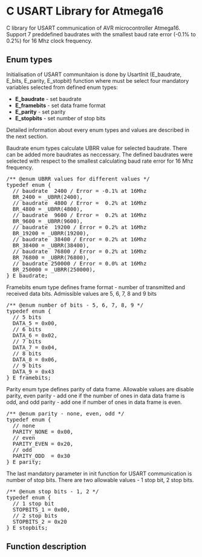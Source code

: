 <h1>C USART Library for Atmega16</h1>
<p>
C library for USART communication of AVR microcontroller Atmega16. Support 7 preddefined baudrates with the smallest baud rate error (-0.1% to 0.2%) for 16 Mhz clock frequency.
</p>
<h2>Enum types</h2>
<p>
Initialisation of USART communitaion is done by UsartInit (E_baudrate, E_bits, E_parity, E_stopbit) function where must be select four mandatory variables selected from defined enum types:
<ul>
  <li><b>E_baudrate</b> - set baudrate</li>
  <li><b>E_framebits</b> - set data frame format</li>
  <li><b>E_parity</b> - set parity</li>
  <li><b>E_stopbits</b> - set number of stop bits</li>  
</ul>
Detailed information about every enum types and values are described in the next section.
</p>
<p>
Baudrate enum types calculate UBRR value for selected baudrate. There can be added more baudrates as neccessary. The defined baudrates were selected with respect to the smallest calculating baud rate error for 16 Mhz frequency. 
</p>
<pre>
/** @enum UBRR values for different values */
typedef enum {
  // baudrate  2400 / Error = -0.1% at 16Mhz
  BR_2400 = _UBRR(2400),
  // baudrate  4800 / Error =  0.2% at 16Mhz
  BR_4800 = _UBRR(4800),
  // baudrate  9600 / Error =  0.2% at 16Mhz
  BR_9600 = _UBRR(9600),
  // baudrate  19200 / Error = 0.2% at 16Mhz
  BR_19200 = _UBRR(19200),
  // baudrate  38400 / Error = 0.2% at 16Mhz
  BR_38400 = _UBRR(38400),
  // baudrate  76800 / Error = 0.2% at 16Mhz
  BR_76800 = _UBRR(76800),
  // baudrate 250000 / Error = 0.0% at 16Mhz
  BR_250000 = _UBRR(250000),
} E_baudrate;
</pre>
<p>
Framebits enum type defines frame format - number of transmitted and received data bits. Admissible values are 5, 6, 7, 8 and 9 bits
</p>
<pre>
/** @enum number of bits - 5, 6, 7, 8, 9 */
typedef enum {
  // 5 bits
  DATA_5 = 0x00,
  // 6 bits
  DATA_6 = 0x02,
  // 7 bits
  DATA_7 = 0x04,
  // 8 bits
  DATA_8 = 0x06,
  // 9 bits
  DATA_9 = 0x43
} E_framebits;
</pre>
<p>
Parity enum type defines parity of data frame. Allowable values are disable parity, even parity - add one if the number of ones in data data frame is odd, and odd parity - add one if number of ones in data frame is even.
</p>
<pre>
/** @enum parity - none, even, odd */
typedef enum {
  // none
  PARITY_NONE = 0x00,
  // even
  PARITY_EVEN = 0x20,
  // odd
  PARITY_ODD  = 0x30
} E_parity;
</pre>
<p>
The last mandatory parameter in init function for USART communication is number of stop bits. There are two allowable values - 1 stop bit, 2 stop bits.
</p>
<pre>
/** @enum stop bits - 1, 2 */
typedef enum {
  // 1 stop bit
  STOPBITS_1 = 0x00,
  // 2 stop bits
  STOPBITS_2 = 0x20
} E_stopbits;
</pre>
<h2>Function description</h2>

